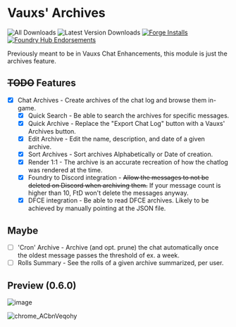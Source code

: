 # Vauxs' Archives

![All Downloads](https://img.shields.io/github/downloads/MrVauxs/vauxs-archives/total?color=purple&label=All%20Downloads)
![Latest Version Downloads](https://img.shields.io/github/downloads/MrVauxs/vauxs-archives/latest/total?color=purple&label=Latest%20Version%20Downloads&sort=semver)
[![Forge Installs](https://img.shields.io/badge/dynamic/json?label=Forge%20Installs&query=package.installs&suffix=%25&url=https%3A%2F%2Fforge-vtt.com%2Fapi%2Fbazaar%2Fpackage%2Fvauxs-archives&colorB=4aa94a)](https://forge-vtt.com/bazaar#package=vauxs-archives)
[![Foundry Hub Endorsements](https://img.shields.io/endpoint?logoColor=white&url=https%3A%2F%2Fwww.foundryvtt-hub.com%2Fwp-json%2Fhubapi%2Fv1%2Fpackage%2Fvauxs-archives%2Fshield%2Fendorsements)](https://www.foundryvtt-hub.com/package/vauxs-archives/)

Previously meant to be in Vauxs Chat Enhancements, this module is just the archives feature.

## ~~TODO~~ Features

- [x] Chat Archives - Create archives of the chat log and browse them in-game.
  - [x] Quick Search - Be able to search the archives for specific messages.
  - [x] Quick Archive - Replace the "Export Chat Log" button with a Vauxs' Archives button.
  - [x] Edit Archive - Edit the name, description, and date of a given archive.
  - [x] Sort Archives - Sort archives Alphabetically or Date of creation.
  - [x] Render 1:1 - The archive is an accurate recreation of how the chatlog was rendered at the time.
  - [x] Foundry to Discord integration - ~~Allow the messages to not be deleted on Discord when archiving them.~~ If your message count is higher than 10, FtD won't delete the messages anyway.
  - [x] DFCE integration - Be able to read DFCE archives. Likely to be achieved by manually pointing at the JSON file.

## Maybe

- [ ] 'Cron' Archive - Archive (and opt. prune) the chat automatically once the oldest message passes the threshold of ex. a week.
- [ ] Rolls Summary - See the rolls of a given archive summarized, per user.

## Preview (0.6.0)

![image](https://github.com/MrVauxs/vauxs-archives/assets/32039708/69514f46-f7cb-4898-b1b4-b2003eadcc87)

![chrome_ACbnVeqohy](https://github.com/MrVauxs/vauxs-archives/assets/32039708/8c738df4-91c0-47fe-a9bd-70a1f96cb5bd)

